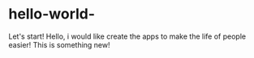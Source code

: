 # hello-world-
Let's start!
Hello, i would like create the apps to make the life of people easier!
This is something new!
